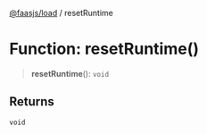 [@faasjs/load](../README.md) / resetRuntime

# Function: resetRuntime()

> **resetRuntime**(): `void`

## Returns

`void`
